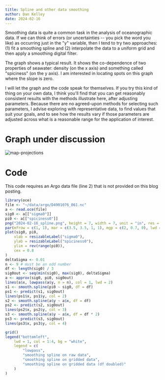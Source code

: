 ```yaml
---
title: Spline and other data smoothing
author: Dan Kelley
date: 2024-02-16
---
```


Smoothing data is quite a common task in the analysis of oceanographic data. If
we can think of errors (or uncertainties -- you pick the word you like) as
occurring just in the "y" variable, then I tend to try two approaches: (1) fit
a smoothing spline and (2) interpolate the data to a uniform grid and then
apply a smoothing digital filter.

The graph shows a typical result.  It shows the co-dependence of two properties
of seawater: density (on the x axis) and something called "spiciness" (on the y
axis).  I am interested in locating spots on this graph where the slope is
zero.

I will let the graph and the code speak for themselves.  If you try this kind
of thing on your own data, I think you'll find that you can get reasonably
consistent results with the methods illustrate here, after adjusting
parameters. Because there are no agreed-upon methods for selecting such
parameters, I advise exploring with representative data, to find values that
suit your goals, and to see how the results vary if those parameters are
adjusted across what is a reasonable range for the application of interest.

# Graph under discussion

![map-projections](/dek_blog/assets/images/2024-02-16_spline.png)

# Code

This code requires an Argo data file (line 2) that is not provided on this blog
posting.

```R
library(oce)
file <- "~/data/argo/D4901076_061.nc"
a <- read.oce(file)
sig0 <- a[["sigma0"]]
pi0 <- a[["spiciness0"]]
png("2024-02-16_spline.png", height = 7, width = 7, unit = "in", res = 200)
par(mfrow = c(1, 1), mar = c(3.5, 3.5, 1, 1), mgp = c(2, 0.7, 0), lwd = 1.4)
plot(sig0, pi0,
    xlab = resizableLabel("sigma0"),
    ylab = resizableLabel("spiciness0"),
    ylim = rev(range(pi0)),
    cex = 0.8
)
deltaSigma <- 0.01
n <- 9 # must be an odd number
df <- length(sig0) / 3
sig0out <- seq(min(sig0), max(sig0), deltaSigma)
a <- approx(sig0, pi0, sig0out)
lines(a$x, lowpass(a$y, n = n), col = 1, lwd = 2)
s1 <- smooth.spline(pi0 ~ sig0, df = df)
ps1 <- predict(s1, sig0out)
lines(ps1$x, ps1$y, col = 2)
s2 <- smooth.spline(a$y ~ a$x, df = df)
ps2 <- predict(s2, sig0out)
lines(ps2$x, ps2$y, col = 3)
s3 <- smooth.spline(a$y ~ a$x, df = df * 2)
ps3 <- predict(s3, sig0out)
lines(ps3$x, ps3$y, col = 4)

grid()
legend("bottomleft",
    lwd = 1, col = 1:4, bg = "white",
    legend = c(
        "lowpass",
        "smoothing spline on raw data",
        "smoothing spline on gridded data",
        "smoothing spline on gridded data (df doubled)"
    )
)
```
